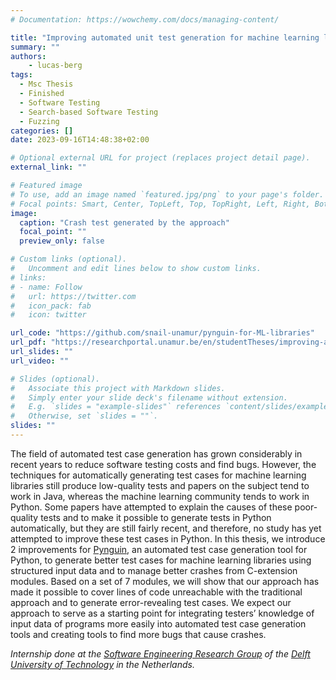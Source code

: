 ```yaml
---
# Documentation: https://wowchemy.com/docs/managing-content/

title: "Improving automated unit test generation for machine learning libraries using structured input data"
summary: ""
authors: 
    - lucas-berg
tags:
  - Msc Thesis
  - Finished
  - Software Testing
  - Search-based Software Testing
  - Fuzzing
categories: []
date: 2023-09-16T14:48:38+02:00

# Optional external URL for project (replaces project detail page).
external_link: ""

# Featured image
# To use, add an image named `featured.jpg/png` to your page's folder.
# Focal points: Smart, Center, TopLeft, Top, TopRight, Left, Right, BottomLeft, Bottom, BottomRight.
image:
  caption: "Crash test generated by the approach"
  focal_point: ""
  preview_only: false

# Custom links (optional).
#   Uncomment and edit lines below to show custom links.
# links:
# - name: Follow
#   url: https://twitter.com
#   icon_pack: fab
#   icon: twitter

url_code: "https://github.com/snail-unamur/pynguin-for-ML-libraries"
url_pdf: "https://researchportal.unamur.be/en/studentTheses/improving-automated-unit-test-generation-for-machine-learning-lib"
url_slides: ""
url_video: ""

# Slides (optional).
#   Associate this project with Markdown slides.
#   Simply enter your slide deck's filename without extension.
#   E.g. `slides = "example-slides"` references `content/slides/example-slides.md`.
#   Otherwise, set `slides = ""`.
slides: ""
---
```


The field of automated test case generation has grown considerably in recent years to reduce software testing costs and find bugs. However, the techniques for automatically generating test cases for machine learning libraries still produce low-quality tests and papers on the subject tend to work in Java, whereas the machine learning community tends to work in Python. Some papers have attempted to explain the causes of these poor-quality tests and to make it possible to generate tests in Python automatically, but they are still fairly recent, and therefore, no study has yet attempted to improve these test cases in Python. In this thesis, we introduce 2 improvements for [Pynguin](https://www.pynguin.eu), an automated test case generation tool for Python, to generate better test cases for machine learning libraries using structured input data and to manage better crashes from C-extension modules. Based on a set of 7 modules, we will show that our approach has made it possible to cover lines of code unreachable with the traditional approach and to generate error-revealing test cases. We expect our approach to serve as a starting point for integrating testers’ knowledge of input data of programs more easily into automated test case generation tools and creating tools to find more bugs that cause crashes.

*Internship done at the [Software Engineering Research Group](https://se.ewi.tudelft.nl) of the [Delft University of Technology](https://www.tudelft.nl) in the Netherlands.*